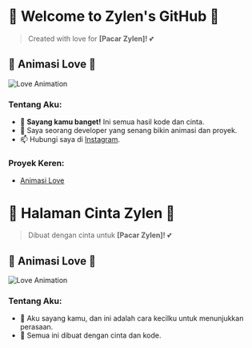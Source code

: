 # 💖 Welcome to Zylen's GitHub 💖

> Created with love for **[Pacar Zylen]!** 💕

## 🌹 Animasi Love 🌹
![Love Animation](https://media.giphy.com/media/d2lcHJTG5Tscg/giphy.gif)

### Tentang Aku:
- 💌 **Sayang kamu banget!** Ini semua hasil kode dan cinta.
- 🎨 Saya seorang developer yang senang bikin animasi dan proyek.
- 📫 Hubungi saya di [Instagram](https://www.instagram.com/zylen).

### Proyek Keren:
- [Animasi Love](https://github.com/zylen/animasi-love)



# 💖 Halaman Cinta Zylen 💖

> Dibuat dengan cinta untuk **[Pacar Zylen]!** 💕

## 🌹 Animasi Love 🌹
![Love Animation](https://media.giphy.com/media/l0MYt5jPR6QX5pnqM/giphy.gif)

### Tentang Aku:
- 💌 Aku sayang kamu, dan ini adalah cara kecilku untuk menunjukkan perasaan.
- 🎨 Semua ini dibuat dengan cinta dan kode.
